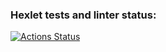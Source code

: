 ### Hexlet tests and linter status:
[![Actions Status](https://github.com/kinsoRick/frontend-project-44/workflows/hexlet-check/badge.svg)](https://github.com/kinsoRick/frontend-project-44/actions)